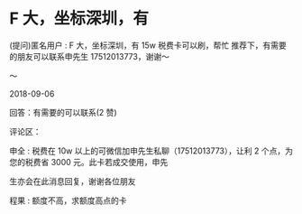 # F 大，坐标深圳，有

(提问)匿名用户 : F 大，坐标深圳，有 15w 税费卡可以刷，帮忙 推荐下，有需要的朋友可以联系申先生 17512013773，谢谢～

～

2018-09-06

回答：有需要的可以联系(2 赞)

评论区：

申全 : 税费在 10w 以上的可微信加申先生私聊（17512013773），让利 2 个点，为您的税费省 3000 元。此卡若成交使用，申先

生亦会在此消息回复，谢谢各位朋友

程果 : 额度不高，求额度高点的卡